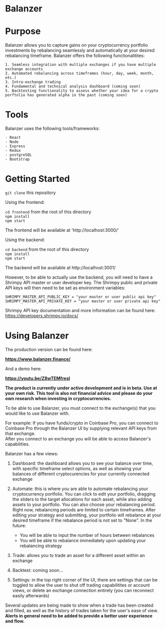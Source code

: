 # Balanzer

# Purpose

Balanzer allows you to capture gains on your cryptocurrency portfolio investments by rebalancing seamlessly and automatically at your desired rebalancing timeframe. Balanzer offers the following functionalitites:

    1. Seamless integration with multiple exchanges if you have multiple exchange accounts
    2. Automated rebalancing across timeframes (hour, day, week, month, etc.)
    3. Intra-exchange trading
    4. Fundamental and technical analysis dashboard (coming soon)
    5. Backtesting functionality to assess whether your idea for a crypto porftolio has generated alpha in the past (coming soon)

# Tools

Balanzer uses the following tools/frameworks:

    - React
    - Node
    - Express
    - Redux
    - postgreSQL
    - Bootstrap

# Getting Started

`git clone` this repository

Using the frontend:

`cd frontend` from the root of this directory  
`npm install`  
`npm start`

The frontend will be available at 'http://localhost:3000/'

Using the backend:

`cd backend` from the root of this directory  
`npm install`  
`npm start`

The backend will be available at http://localhost:3001/

However, to be able to actually use the backend, you will need to have a Shrimpy API master or user developer key.
The Shrimpy public and private API keys will then need to be set as environment variables:

`SHRIMPY_MASTER_API_PUBLIC_KEY = "your master or user public api key"`  
`SHRIMPY_MASTER_API_PRIVATE_KEY = "your master or user private api key"`

Shrimpy API key documentation and more information can be found here: https://developers.shrimpy.io/docs/

# Using Balanzer

The production version can be found here:

**https://www.balanzer.finance/**

And a demo here:

**https://youtu.be/Z8wTEMfresI**

**The product is currently under active development and is in beta. Use at your own risk. This tool is also not financial advice and please do your own research when investing in cryptocurrencies.**

To be able to use Balanzer, you must connect to the exchange(s) that you would like to use Balanzer with.

For example:
If you have funds/crypto in Coinbase Pro, you can connect to Coinbase Pro through the Balanzer UI by supplying relevant API keys from that exchange.  
After you connect to an exchange you will be able to access Balanzer's capabilities.

Balanzer has a few views:

1. Dashboard: the dashboard allows you to see your balance over time, with specific timeframe select options, as well as showing your balances of different cryptocurencies for your currently connected exchange

2. Automate: this is where you are able to automate rebalancing your cryptocurrency portfolio. You can click to edit your portfolio, dragging the sliders to the target allocations for each asset, while also adding assets to your portfolio. You can also choose your rebalancing period. Right now, rebalancing periods are limited to certain timeframes. After editing your strategy and submitting, your portfolio will rebalance at your desired timeframe if the rebalance period is not set to "None". In the future:

   - You will be able to input the number of hours between rebalances
   - You will be able to rebalance immediately upon updating your rebalancing strategy

3. Trade: allows you to trade an asset for a different asset within an exchange

4. Backtest: coming soon...

5. Settings: in the top right corner of the UI, there are settings that can be toggled to allow the user to shut off trading capabilitites or account views, or delete an exchange connection entirely (you can reconnect easily afterwards)

Several updates are being made to show when a trade has been created and filled, as well as the history of trades taken for the user's ease of view.
**Alerts in general need to be added to provide a better user experience and flow.**
